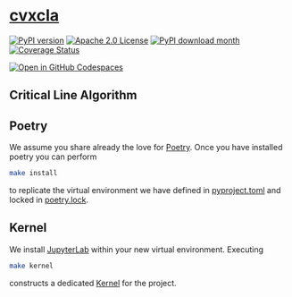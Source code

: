 # [cvxcla](https://www.cvxgrp.org/cvxcla/)

[![PyPI version](https://badge.fury.io/py/cvxcla.svg)](https://badge.fury.io/py/cvxcla)
[![Apache 2.0 License](https://img.shields.io/badge/License-APACHEv2-brightgreen.svg)](https://github.com/cvxgrp/cvxcla/blob/master/LICENSE)
[![PyPI download month](https://img.shields.io/pypi/dm/cvxcla.svg)](https://pypi.python.org/pypi/cvxcla/)
[![Coverage Status](https://coveralls.io/repos/github/cvxgrp/cvxcla/badge.png?branch=main)](https://coveralls.io/github/cvxgrp/cvxcla?branch=main)

[![Open in GitHub Codespaces](https://github.com/codespaces/badge.svg)](https://codespaces.new/cvxgrp/cvxcla)

## Critical Line Algorithm

## Poetry

We assume you share already the love for [Poetry](https://python-poetry.org).
Once you have installed poetry you can perform

```bash
make install
```

to replicate the virtual environment we have defined in [pyproject.toml](pyproject.toml)
and locked in [poetry.lock](poetry.lock).

## Kernel

We install [JupyterLab](https://jupyter.org) within your new virtual environment.
Executing

```bash
make kernel
```

constructs a dedicated [Kernel](https://docs.jupyter.org/en/latest/projects/kernels.html)
for the project.
